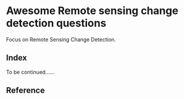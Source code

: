 # Awesome Remote sensing change detection questions

Focus on Remote Sensing Change Detection.

## Index

To be continued......

## Reference